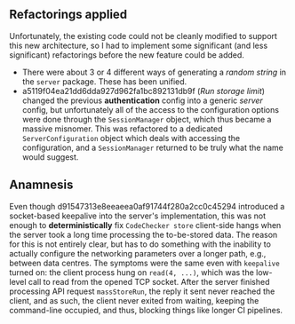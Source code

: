 Refactorings applied
--------------------

Unfortunately, the existing code could not be cleanly modified to support this new architecture, so I had to implement some significant (and less significant) refactorings before the new feature could be added.

 * There were about 3 or 4 different ways of generating a _random string_ in the `server` package. These has been unified.
 * a5119f04ea21dd6dda927d962fa1bc892131db9f (_Run storage limit_) changed the previous **authentication** config into a generic _server_ config, but unfortunately all of the access to the configuration options were done through the `SessionManager` object, which thus became a massive misnomer. This was refactored to a dedicated `ServerConfiguration` object which deals with accessing the configuration, and a `SessionManager` returned to be truly what the name would suggest.

Anamnesis
---------

Even though d91547313e8eeaeea0af91744f280a2cc0c45294 introduced a socket-based keepalive into the server's implementation, this was not enough to **deterministically** fix `CodeChecker store` client-side hangs when the server took a long time processing the to-be-stored data.
The reason for this is not entirely clear, but has to do something with the inability to actually configure the networking parameters over a longer path, e.g., between data centres.
The symptoms were the same even with `keepalive` turned on: the client process hung on `read(4, ...)`, which was the low-level call to read from the opened TCP socket.
After the server finished processing API request `massStoreRun`, the reply it sent never reached the client, and as such, the client never exited from waiting, keeping the command-line occupied, and thus, blocking things like longer CI pipelines.